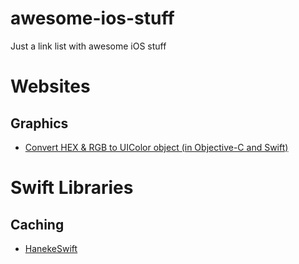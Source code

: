 # awesome-ios-stuff
Just a link list with awesome iOS stuff


# Websites
## Graphics
* [Convert HEX & RGB to UIColor object (in Objective-C and Swift)](http://uicolor.xyz/)

# Swift Libraries
## Caching
* [HanekeSwift](https://github.com/Haneke/HanekeSwift)
